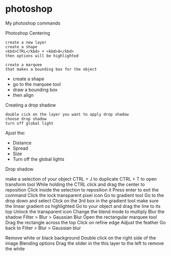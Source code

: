 # photoshop
My photoshop commands

Photoshop Centering

    create a new layer
    create a shape
    <kbd>CTRL</kbd> + <kbd>A</kbd>
    then options will be highlighted

    create a marquee 
    that makes a bounding box for the object
+ create a shape
+ go to the marquee tool
+ draw a bounding box
+ then align

Creating a drop shadow

    double cick on the layer you want to apply drop shadow
    choose drop shadow
    turn off global light
Ajust the:
+ Distance
+ Spread
+ Size
+ Turn off the global lights

Drop shadow

make a selection of your object
CTRL + J to duplicate
CTRL + T to open transform tool
While holding the CTRL click and drag the center to reposition
Click inside the selection to reposition it
Press enter to exit the command
Click the lock transparent pixel icon
Go to gradient tool
    Go to the drop down and select
    Click on the 3rd box in the gradient tool
    make sure the linear gradient os highlighted
Go to your object and drag the line to its top
Unlock the transparent icon
Change the blend mode to multiply
Blur the shadow
    Filter > Blur > Gaussian Blur
    Open the rectangular marquee tool
    Drag the rectangle across the top
        Click on refine edge
        Adjust the feather
    Go back to Filter > Blur > Gaussian blur

Remove white or black background 
    Double click on the right side of the image
    Blending options
    Drag the slider in the this layer to the left to remove the white

